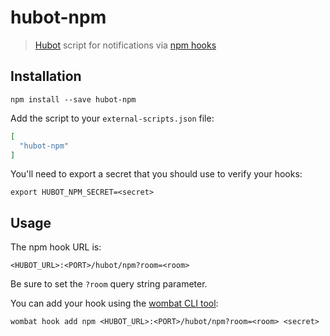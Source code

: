 # hubot-npm

> [Hubot](https://hubot.github.com/) script for notifications via [npm hooks](http://blog.npmjs.org/post/145260155635/introducing-hooks-get-notifications-of-npm)

## Installation

```
npm install --save hubot-npm
```

Add the script to your `external-scripts.json` file:

```json
[
  "hubot-npm"
]
```

You'll need to export a secret that you should use to verify your hooks:

```
export HUBOT_NPM_SECRET=<secret>
```

## Usage

The npm hook URL is:

```
<HUBOT_URL>:<PORT>/hubot/npm?room=<room>
```

Be sure to set the `?room` query string parameter.

You can add your hook using the [wombat CLI tool](https://www.npmjs.com/package/wombat):

```
wombat hook add npm <HUBOT_URL>:<PORT>/hubot/npm?room=<room> <secret>
```
